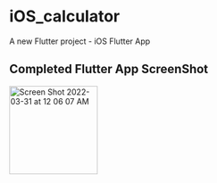 # iOS_calculator

A new Flutter project - iOS Flutter App 

## Completed Flutter App ScreenShot
<img width="158" alt="Screen Shot 2022-03-31 at 12 06 07 AM" src="https://user-images.githubusercontent.com/73667891/160974628-d70a5a34-cb6c-4c19-a311-d9033f681183.png">

